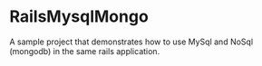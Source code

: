 RailsMysqlMongo
===============

A sample project that demonstrates how to use MySql and NoSql (mongodb) in the same rails application.
